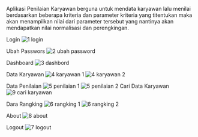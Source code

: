 Aplikasi Penilaian Karyawan berguna untuk mendata karyawan lalu menilai berdasarkan beberapa kriteria dan parameter kriteria yang titentukan maka akan menampilkan nilai dari parameter tersebut yang nantinya akan mendapatkan nilai normalisasi dan perengkingan.

Login
![1 login](https://github.com/arkafauzi/SPK-SAW-Penilaian-Karyawan/assets/108111939/849d5e88-54c4-4111-bdb4-1f63c37560d9)

Ubah Passwors
![2 ubah password](https://github.com/arkafauzi/SPK-SAW-Penilaian-Karyawan/assets/108111939/dd3ecc8d-a8b4-4a79-b806-424e074be73a)

Dashboard
![3 dashbord](https://github.com/arkafauzi/SPK-SAW-Penilaian-Karyawan/assets/108111939/a4454120-2cc6-4fd0-812e-959a95af0205)

Data Karyawan
![4  karyawan 1](https://github.com/arkafauzi/SPK-SAW-Penilaian-Karyawan/assets/108111939/ac47e696-f8eb-47fa-9900-d1fed77a3afa)
![4  karyawan 2](https://github.com/arkafauzi/SPK-SAW-Penilaian-Karyawan/assets/108111939/5b59f790-6c7e-4d82-b59e-e38e6372761e)

Data Penilaian
![5 penilaian 1](https://github.com/arkafauzi/SPK-SAW-Penilaian-Karyawan/assets/108111939/ba06ec36-9dba-4433-8f09-f3b80225f242)
![5 penilaian 2](https://github.com/arkafauzi/SPK-SAW-Penilaian-Karyawan/assets/108111939/9fa1f739-2319-44d1-a773-5ab8ab471513)
Cari Data Karyawan
![9  cari karyawan](https://github.com/arkafauzi/SPK-SAW-Penilaian-Karyawan/assets/108111939/38840caf-a6be-4272-96ad-adf4f161fee7)

Dara Rangking
![6 rangking 1](https://github.com/arkafauzi/SPK-SAW-Penilaian-Karyawan/assets/108111939/e69132a1-e109-47ac-8ad7-7068489d2426)
![6 rangking 2](https://github.com/arkafauzi/SPK-SAW-Penilaian-Karyawan/assets/108111939/c64275ea-d772-42d7-9fe8-d45cf4aedb87)

About 
![8 about](https://github.com/arkafauzi/SPK-SAW-Penilaian-Karyawan/assets/108111939/96605fb5-c010-4002-b933-89639d7ed50a)

Logout 
![7 logout](https://github.com/arkafauzi/SPK-SAW-Penilaian-Karyawan/assets/108111939/7c851fa1-faa7-4065-8f58-eb954b8742cc)
